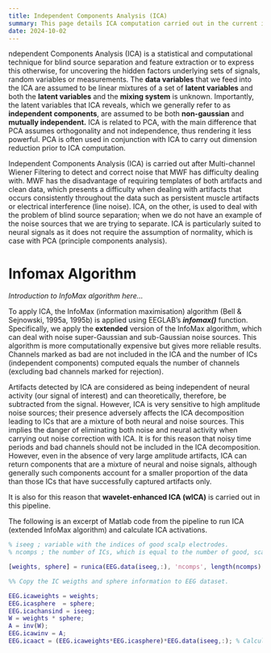 ```yaml
---
title: Independent Components Analysis (ICA)
summary: This page details ICA computation carried out in the current implementation of the RELAX pipeline.
date: 2024-10-02
---
```


ndependent Components Analysis (ICA) is a statistical and computational technique for blind source separation and feature extraction or to express this otherwise, for uncovering the hidden factors underlying sets of signals, random variables or measurements. The **data variables** that we feed into the ICA are assumed to be linear mixtures of a set of **latent variables** and both the **latent variables** and the **mixing system** is unknown. Importantly, the latent variables that ICA reveals, which we generally refer to as **independent components**, are assumed to be both **non-gaussian** and **mutually independent.** ICA is related to PCA, with the main difference that PCA assumes orthogonality and not independence, thus rendering it less powerful. PCA is often used in conjunction with ICA to carry out dimension reduction prior to ICA computation. 

Independent Components Analysis (ICA) is carried out after Multi-channel Wiener Filtering to detect and correct noise that MWF has difficulty dealing with. MWF has the disadvantage of requiring templates of both artifacts and clean data, which presents a difficulty when dealing with artifacts that occurs consistently throughout the data such as persistent muscle artifacts or electrical interference (line noise). ICA, on the other, is used to deal with the problem of blind source separation; when we do not have an example of the noise sources that we are trying to separate. ICA is particularly suited to neural signals as it does not require the assumption of normality, which is case with PCA (principle components analysis). 

# Infomax Algorithm

*Introduction to InfoMax algorithm here…*

To apply ICA, the InfoMax (information maximisation) algorithm (Bell & Sejnowski, 1995a, 1995b) is applied using EEGLAB’s ***infomax()*** function.  Specifically, we apply the **extended** version of the InfoMax algorithm, which can deal with noise super-Gaussian and sub-Gaussian noise sources. This algorithm is more computationally expensive but gives more reliable results. Channels marked as bad are not included in the ICA and the number of ICs (independent components) computed equals the number of channels (excluding bad channels marked for rejection). 

Artifacts detected by ICA are considered as being independent of neural activity (our signal of interest) and can theoretically, therefore, be subtracted from the signal. However, ICA is very sensitive to high amplitude noise sources; their presence adversely affects the ICA decomposition leading to ICs that are a mixture of both neural and noise sources. This implies the danger of eliminating both noise and neural activity when carrying out noise correction with ICA.  It is for this reason that noisy time periods and bad channels should not be included in the ICA decomposition. However, even in the absence of very large amplitude artifacts, ICA can return components that are a mixture of neural and noise signals, although generally such components account for a smaller proportion of the data than those ICs that have successfully captured artifacts only. 

It is also for this reason that **wavelet-enhanced ICA (wICA)** is carried out in this pipeline.

The following is an excerpt of Matlab code from the pipeline to run ICA (extended InfoMax algorithm) and calculate ICA activations. 

```matlab
% iseeg ; variable with the indices of good scalp electrodes.
% ncomps ; the number of ICs, which is equal to the number of good, scalp channels.

[weights, sphere] = runica(EEG.data(iseeg,:), 'ncomps', length(ncomps), 'extended', 1); 

%% Copy the IC weigths and sphere information to EEG dataset.

EEG.icaweights = weights;
EEG.icasphere  = sphere;
EEG.icachansind = iseeg;
W = weights * sphere;
A = inv(W);
EEG.icawinv = A;
EEG.icaact = (EEG.icaweights*EEG.icasphere)*EEG.data(iseeg,:); % Calculate the ICA activations.
```

